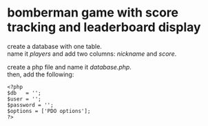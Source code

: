 # bomberman game with score tracking and leaderboard display

create a database with one table.  
name it *players* and add two columns: *nickname* and *score*.

create a php file and name it *database.php*.  
then, add the following:
```
<?php
$db   = '';
$user = '';
$password = '';
$options = ['PDO options'];
?>
```
